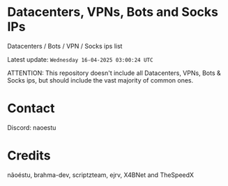 # Datacenters, VPNs, Bots and Socks IPs
 
Datacenters / Bots / VPN / Socks ips list

Latest update: `Wednesday 16-04-2025 03:00:24 UTC` 

ATTENTION: This repository doesn't include all Datacenters, VPNs, Bots & Socks ips, 
but should include the vast majority of common ones.

# Contact
Discord: naoestu

# Credits
nãoéstu, brahma-dev, scriptzteam, ejrv, X4BNet and TheSpeedX

